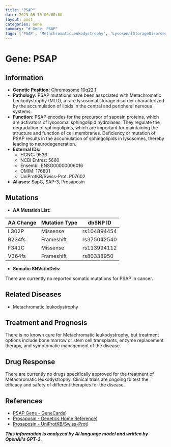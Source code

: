 ```yaml
---
title: "PSAP"
date: 2023-05-15 00:00:00
layout: post
categories: Gene
summary: "# Gene: PSAP"
tags: ['PSAP', 'MetachromaticLeukodystrophy', 'LysosomalStorageDisorder', 'SaposinProteins', 'SphingolipidHydrolases', 'EnzymeReplacementTherapy', 'BoneMarrowTransplant', 'StemCellTransplant']
---
```


# Gene: PSAP

## Information

- **Genetic Position:** Chromosome 10q22.1
- **Pathology:** PSAP mutations have been associated with Metachromatic Leukodystrophy (MLD), a rare lysosomal storage disorder characterized by the accumulation of lipids in the central and peripheral nervous systems.
- **Function:** PSAP encodes for the precursor of saposin proteins, which are activators of lysosomal sphingolipid hydrolases. They regulate the degradation of sphingolipids, which are important for maintaining the structure and function of cell membranes. Deficiency or mutation of PSAP results in the accumulation of sphingolipids in lysosomes, thereby leading to neurodegeneration.
- **External IDs:**
    - HGNC: 9536
    - NCBI Entrez: 5660
    - Ensembl: ENSG00000006016
    - OMIM: 176801
    - UniProtKB/Swiss-Prot: P07602
- **Aliases:** SapC, SAP-3, Prosaposin
  
## Mutations

- **AA Mutation List:**

| AA Change | Mutation Type | dbSNP ID |
| --------- | ------------- | ------- |
| L302P | Missense | rs104894454 |
| R234fs | Frameshift | rs375042540 |
| F341C | Missense | rs113994112 |
| V364fs | Frameshift | rs80338950 |

- **Somatic SNVs/InDels:**

There are currently no reported somatic mutations for PSAP in cancer.

## Related Diseases

- Metachromatic leukodystrophy

## Treatment and Prognosis

There is no known cure for Metachromatic leukodystrophy, but treatment options include bone marrow or stem cell transplants, enzyme replacement therapy, and symptomatic management of the disease.

## Drug Response

There are currently no drugs specifically approved for the treatment of Metachromatic leukodystrophy. Clinical trials are ongoing to test the efficacy and safety of different therapies for the disease.

## References

- [PSAP Gene - GeneCards](https://www.genecards.org/cgi-bin/carddisp.pl?gene=PSAP))
- [Prosaposin - Genetics Home Reference](https://ghr.nlm.nih.gov/gene/PSAP))
- [Prosaposin - UniProtKB/Swiss-Prot](https://www.uniprot.org/uniprot/P07602))

**_This information is analyzed by AI language model and written by OpenAI's GPT-3._**
